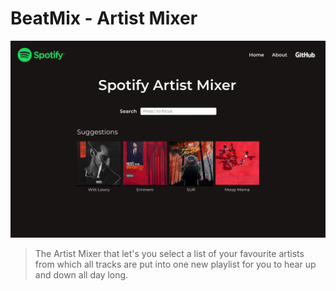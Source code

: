 # BeatMix - Artist Mixer

![Screenshot](./media/FirstDesign.png)

> The Artist Mixer that let&#39;s you select a list of your favourite artists from which all tracks are put into one new playlist for you to hear up and down all day long.
